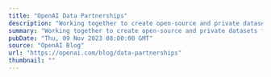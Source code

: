 ```yaml
---
title: "OpenAI Data Partnerships"
description: "Working together to create open-source and private datasets for AI training."
summary: "Working together to create open-source and private datasets for AI training."
pubDate: "Thu, 09 Nov 2023 08:00:00 GMT"
source: "OpenAI Blog"
url: "https://openai.com/blog/data-partnerships"
thumbnail: ""
---
```


